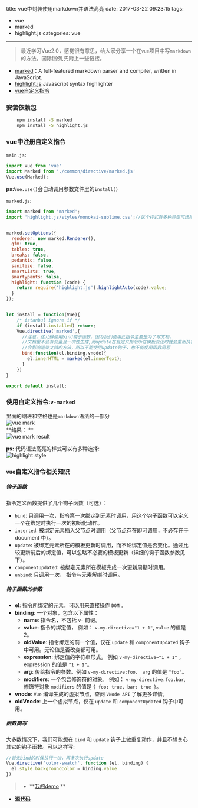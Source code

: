 title: vue中封装使用markdown并语法高亮
date: 2017-03-22 09:23:15
tags: 
- vue
- marked
- highlight.js
categories: vue
---
>最近学习Vue2.0，感觉很有意思，给大家分享一个在`vue`项目中写`markdown`的方法。国际惯例,先附上一些链接。  

- [marked](https://github.com/chjj/marked)：A full-featured markdown parser and compiler, written in JavaScript.
- [highlight.js](https://github.com/isagalaev/highlight.js/):Javascript syntax highlighter
- [vue自定义指令](http://cn.vuejs.org/v2/guide/custom-directive.html)

### 安装依赖包
``` bash
    npm install -S marked
    npm install -S highlight.js
```
### vue中注册自定义指令
`main.js`:
``` javascript
import Vue from 'vue'
import Marked from './common/directive/marked.js'
Vue.use(Marked);
```
**ps:**`Vue.use()`会自动调用参数文件里的`install()`
<!-- more -->
`marked.js`:
``` javascript
import marked from 'marked';
import 'highlight.js/styles/monokai-sublime.css';//这个样式有多种类型可选择


marked.setOptions({
  renderer: new marked.Renderer(),
  gfm: true,
  tables: true,
  breaks: false,
  pedantic: false,
  sanitize: false,
  smartLists: true,
  smartypants: false,
  highlight: function (code) {
    return require('highlight.js').highlightAuto(code).value;
  }
});


let install = function(Vue){
    /* istanbul ignore if */
    if (install.installed) return;
    Vue.directive('marked',{
      //注意，这儿得使用bind钩子函数，因为我们使用此指令主要是为了写文档，
      //文档里不会有变量且一次性生成,而update在自定义指令所在模板变化时就会重新执行，
      //会影响渲染文档的方法，所以不能使用update钩子，也不能使用函数简写
      bind:function(el,binding,vnode){
        el.innerHTML = marked(el.innerText);
      }
    })
}

export default install;
```
### 使用自定义指令:`v-marked`
里面的缩进和空格也是`markdown`语法的一部分  
![vue mark](https://tang-blog-1257996120.cos-website.ap-chengdu.myqcloud.com/vue_mark.png)  
**结果： **   
![vue mark result](https://tang-blog-1257996120.cos-website.ap-chengdu.myqcloud.com/vue_mark_result.png)  

**ps:**
代码语法高亮的样式可以有多种选择:  
![highlight style](https://tang-blog-1257996120.cos-website.ap-chengdu.myqcloud.com/highlight.png)

### `vue`自定义指令相关知识

##### 钩子函数

指令定义函数提供了几个钩子函数（可选）：  

- `bind`: 只调用一次，指令第一次绑定到元素时调用，用这个钩子函数可以定义一个在绑定时执行一次的初始化动作。
- `inserted`: 被绑定元素插入父节点时调用（父节点存在即可调用，不必存在于 document 中）。
- `update`: 被绑定元素所在的模板更新时调用，而不论绑定值是否变化。通过比较更新前后的绑定值，可以忽略不必要的模板更新（详细的钩子函数参数见下）。
- `componentUpdated`: 被绑定元素所在模板完成一次更新周期时调用。
- `unbind`: 只调用一次， 指令与元素解绑时调用。

##### 钩子函数的参数
- **el**: 指令所绑定的元素，可以用来直接操作 `DOM` 。
- **binding**: 一个对象，包含以下属性：
    + **name**: 指令名，不包括 `v-` 前缀。
    + **value**: 指令的绑定值， 例如： `v-my-directive="1 + 1"`, `value` 的值是 2。
    + **oldValue**: 指令绑定的前一个值，仅在 `update` 和 `componentUpdated` 钩子中可用。无论值是否改变都可用。
    + **expression**: 绑定值的字符串形式。 例如 `v-my-directive="1 + 1"` ， expression 的值是 `"1 + 1"`。
    + **arg**: 传给指令的参数。例如 `v-my-directive:foo， arg` 的值是 `"foo"`。
    + **modifiers**: 一个包含修饰符的对象。 例如： `v-my-directive.foo.bar`, 修饰符对象 `modifiers` 的值是 `{ foo: true, bar: true }`。
- **vnode**: `Vue` 编译生成的虚拟节点，查阅 `VNode API` 了解更多详情。
- **oldVnode**: 上一个虚拟节点，仅在 `update` 和 `componentUpdated` 钩子中可用。

##### 函数简写
大多数情况下，我们可能想在 `bind` 和 `update` 钩子上做重复动作，并且不想关心其它的钩子函数。可以这样写:
``` js
//首先bind的时候执行一次，再多次执行update
Vue.directive('color-swatch', function (el, binding) {
  el.style.backgroundColor = binding.value
})
```

>- **[我的demo](https://jintangwang.github.io/hello-vue/dist/#/my)  **  
- **[源代码](https://github.com/jintangWang/hello-vue)**